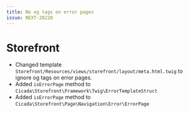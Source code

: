```yaml
---
title: No og tags on error pages
issue: NEXT-28228
---
```

# Storefront
* Changed template `Storefront/Resources/views/storefront/layout/meta.html.twig` to ignore og tags on error pages.
* Added `isErrorPage` method to `Cicada\Storefront\Framework\Twig\ErrorTemplateStruct`
* Added `isErrorPage` method to `Cicada\Storefront\Page\Navigation\Error\ErrorPage`

